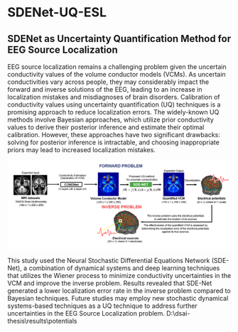 # SDENet-UQ-ESL
## SDENet as Uncertainty Quantification Method for EEG Source Localization

EEG source localization remains a challenging problem given the uncertain conductivity values of the volume conductor models (VCMs). As uncertain conductivities vary across people, they may considerably impact the forward and inverse solutions of the EEG, leading to an increase in localization mistakes and misdiagnoses of brain disorders. Calibration of conductivity values using uncertainty quantification (UQ) techniques is a promising approach to reduce localization errors. The widely-known UQ methods involve Bayesian approaches, which utilize prior conductivity values to derive their posterior inference and estimate their optimal calibration. However, these approaches have two significant drawbacks: solving for posterior inference is intractable, and choosing inappropriate priors may lead to increased localization mistakes. 

<img src="figures/Figure 1.png" width="908"/>

This study used the Neural Stochastic Differential Equations Network (SDE-Net), a combination of dynamical systems and deep learning techniques that utilizes the Wiener process to minimize conductivity uncertainties in the VCM and improve the inverse problem. Results revealed that SDE-Net generated a lower localization error rate in the inverse problem compared to Bayesian techniques. Future studies may employ new stochastic dynamical systems-based techniques as a UQ technique to address further uncertainties in the EEG Source Localization problem. 
D:\dsai-thesis\results\potentials
